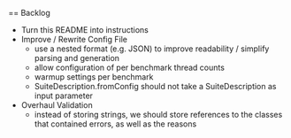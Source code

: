 == Backlog

- Turn this README into instructions
- Improve / Rewrite Config File
  - use a nested format (e.g. JSON) to improve readability / simplify parsing and generation
  - allow configuration of per benchmark thread counts
  - warmup settings per benchmark
  - SuiteDescription.fromConfig should not take a SuiteDescription as input parameter
- Overhaul Validation
  - instead of storing strings, we should store references to the classes that contained errors, as well as the reasons
